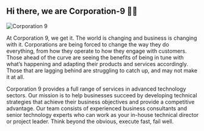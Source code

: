 ## Hi there, we are Corporation-9 👩‍💻 
![Corporation 9](https://external-content.duckduckgo.com/iu/?u=https%3A%2F%2Fwww.cherubavailabilityservices.com%2Fwp-content%2Fuploads%2F2018%2F12%2Fcyber-reasoning-banner-1.jpg)

At Corporation 9, we get it. The world is changing and business is changing with it. Corporations are being forced to change the way they do everything, from how they operate to how they engage with customers. Those ahead of the curve are seeing the benefits of being in tune with what’s happening and adapting their products and services accordingly. Those that are lagging behind are struggling to catch up, and may not make it at all.

Corporation 9 provides a full range of services in advanced technology sectors. Our mission is to help businesses succeed by developing technical strategies that achieve their business objectives and provide a competitive advantage. Our team consists of experienced business consultants and senior technology experts who can work as your in-house technical director or project leader. Think beyond the obvious, execute fast, fail well.


<!--

**Here are some ideas to get you started:**

🙋‍♀️ A short introduction - what is your organization all about?
🌈 Contribution guidelines - how can the community get involved?
👩‍💻 Useful resources - where can the community find your docs? Is there anything else the community should know?
🍿 Fun facts - what does your team eat for breakfast?
🧙 Remember, you can do mighty things with the power of [Markdown](https://guides.github.com/features/mastering-markdown/)
-->
